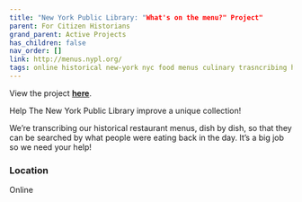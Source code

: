 ```yaml
---
title: "New York Public Library: "What's on the menu?" Project"
parent: For Citizen Historians
grand_parent: Active Projects
has_children: false
nav_order: []
link: http://menus.nypl.org/
tags: online historical new-york nyc food menus culinary trasncribing history-projects
---
```


View the project [**here**](http://menus.nypl.org/).

Help The New York Public Library improve a unique collection!

We’re transcribing our historical restaurant menus, dish by dish, so that they can be searched by what people were eating back in the day. It’s a big job so we need your help!

### Location
Online
